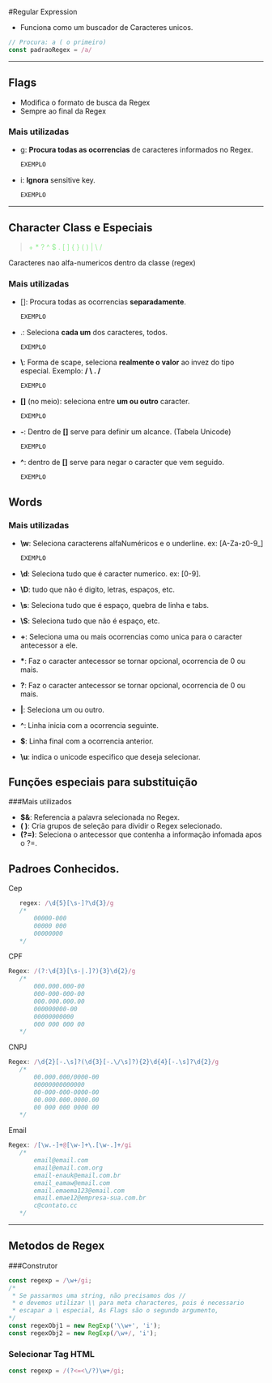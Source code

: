 #Regular Expression

 - Funciona como um buscador de Caracteres unicos.

```javascript
// Procura: a ( o primeiro)
const padraoRegex = /a/
```
---
## Flags

 - Modifica o formato de busca da Regex
 - Sempre ao final da Regex

 ### Mais utilizadas

  - g: **Procura todas as ocorrencias** de caracteres informados no Regex.  
    ```javascript
    EXEMPLO
    ```



  - i: **Ignora** sensitive key.  
    ```javascript
    EXEMPLO
    ```


---
## Character Class e Especiais

> <font color="lightgreen"> \+ * ? ^ $ . [ ] { } ( ) | \ / </font>
 
 Caracteres nao alfa-numericos dentro da classe (regex)
 ### Mais utilizadas

  - []: Procura todas as ocorrencias **separadamente**.  
    ```javascript
    EXEMPLO
    ```

  - .: Seleciona **cada um** dos caracteres, todos.  
    ```javascript
    EXEMPLO
    ```

  - **\\**: Forma de scape, seleciona **realmente o valor** ao invez do tipo especial. Exemplo: **/ \ . /** 
    ```javascript
    EXEMPLO
    ```

  - **[]** (no meio): seleciona entre **um ou outro** caracter. 
    ```javascript
    EXEMPLO
    ```

 - **-**: Dentro de **[]** serve para definir um alcance. (Tabela Unicode)
    ```javascript
    EXEMPLO
    ```

- **^**: dentro de **[]** serve para negar o caracter que vem seguido.
    ```javascript
    EXEMPLO
    ```

## Words


 ### Mais utilizadas

  - **\w**: Seleciona caracterens alfaNuméricos e o underline. ex: [A-Za-z0-9_]
    ```javascript
    EXEMPLO
    ```

 - **\d**: Seleciona tudo que é caracter numerico. ex: [0-9].
 - **\D**: tudo que não é digito, letras, espaços, etc.
 - **\s**: Seleciona tudo que é espaço, quebra de linha e tabs.
 - **\S**: Seleciona tudo que não é espaço, etc.
 - **+**: Seleciona uma ou mais ocorrencias como unica para o caracter antecessor a ele.
- **\***: Faz o caracter antecessor se tornar opcional, ocorrencia de 0 ou mais.
- **?**: Faz o caracter antecessor se tornar opcional, ocorrencia de 0 ou mais.
- **|**: Seleciona um ou outro.
- **^**: Linha inicia com a ocorrencia seguinte.
- **$**: Linha final com a ocorrencia anterior.
- **\u**: indica o unicode especifico que deseja selecionar.


## Funções especiais para substituição

###Mais utilizados

 - **$&**: Referencia a palavra selecionada no Regex.
 - **( )**: Cria grupos de seleção para dividir o Regex selecionado.
 - **(?=)**: Seleciona o antecessor que contenha a informação infomada apos o ?=.



 ## Padroes Conhecidos.
Cep
 ```JavaScript 
    regex: /\d{5}[\s-]?\d{3}/g
    /*
        00000-000
        00000 000
        00000000
    */
 ```   
 CPF
 ```javascript
Regex: /(?:\d{3}[\s-|.]?){3}\d{2}/g
    /*
        000.000.000-00
        000-000-000-00
        000.000.000.00
        000000000-00
        00000000000
        000 000 000 00
    */
 ```
 CNPJ
 ```javascript
Regex: /\d{2}[-.\s]?(\d{3}[-.\/\s]?){2}\d{4}[-.\s]?\d{2}/g
    /*
        00.000.000/0000-00
        00000000000000
        00-000-000-0000-00
        00.000.000.0000.00
        00 000 000 0000 00
    */

 ```
 Email
 ```javascript
Regex: /[\w.-]+@[\w-]+\.[\w-.]+/gi
    /*
        email@email.com
        email@email.com.org
        email-enauk@email.com.br
        email_eamaw@email.com
        email.emaema123@email.com
        email.emae12@empresa-sua.com.br
        c@contato.cc
    */
 ```
---
## Metodos de Regex


###Construtor
```JavaScript
const regexp = /\w+/gi;
/*
 * Se passarmos uma string, não precisamos dos //
 * e devemos utilizar \\ para meta characteres, pois é necessario
 * escapar a \ especial, As Flags são o segundo argumento,
*/
const regexObj1 = new RegExp('\\w+', 'i'); 
const regexObj2 = new RegExp(/\w+/, 'i'); 
```


### Selecionar Tag HTML

```javascript
const regexp = /(?<=<\/?)\w+/gi;

```